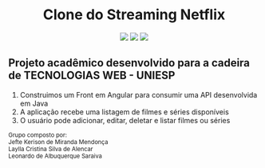 <h1 align="center">Clone do Streaming Netflix</h1>
<p align="center">
    <img src="https://img.shields.io/badge/Angular%20-%23F7DF1E.svg?&style=for-the-badge&color=DD0031"/>
    <img src="https://img.shields.io/badge/Bootstrap%20-%23F7DF1E.svg?&style=for-the-badge&color=7044A3"/>
    <img src="https://img.shields.io/badge/Typescript%20-%23F7DF1E.svg?&style=for-the-badge&color=3C83AF"/>
</p>

<h2>Projeto acadêmico desenvolvido para a cadeira de TECNOLOGIAS WEB - UNIESP</h2>
<ol>
    <li>Construimos um Front em Angular para consumir uma API desenvolvida em Java</li>
    <li>A aplicação recebe uma listagem de filmes e séries disponíveis</li>
    <li>O usuário pode adicionar, editar, deletar e listar filmes ou séries</li>
</ol>

<small>Grupo composto por:
<br>Jefte Kerison de Miranda Mendonça
<br>Laylla Cristina Silva de Alencar
<br>Leonardo de Albuquerque Saraiva</small>
